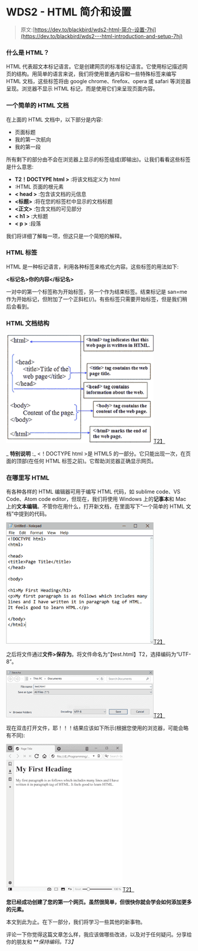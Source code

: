 # WDS2 - HTML 简介和设置

> 原文:[https://dev.to/blackbird/wds2-html-简介-设置-7hj](https://dev.to/blackbird/wds2---html-introduction-and-setup-7hj)

### 什么是 HTML？

HTML 代表超文本标记语言。它是创建网页的标准标记语言。它使用标记描述网页的结构。用简单的语言来说，我们将使用普通内容和一些特殊标签来编写 HTML 文档，这些标签将由 google chrome、firefox、opera 或 safari 等浏览器呈现。浏览器不显示 HTML 标记，而是使用它们来呈现页面内容。

### 一个简单的 HTML 文档

在上面的 HTML 文档中，以下部分是内容:

*   页面标题
*   我的第一次航向
*   我的第一段

所有剩下的部分由不会在浏览器上显示的标签组成(即输出)。让我们看看这些标签是什么意思:

*   **T2！DOCTYPE html >** :将该文档定义为 html
*   **<HTML>**:HTML 页面的根元素
*   **< head >** :包含该文档的元信息
*   **<标题>** :将在您的标签栏中显示的文档标题
*   **<正文>** :包含文档的可见部分
*   **< h1 >** :大标题
*   **< p >** :段落

我们将详细了解每一项，但这只是一个简短的解释。

### HTML 标签

HTML 是一种标记语言，利用各种标签来格式化内容。这些标签的用法如下:

**<标记名>你的内容</标记名>**

一对中的第一个标签称为开始标签，另一个作为结束标签。结束标记是 san=me 作为开始标记，但附加了一个正斜杠(/)。有些标签只需要开始标签，但是我们稍后会看到。

### HTML 文档结构

[![](img/fa6d306341f1a226cf5d251d5f73f8f0.png)T2】](https://2.bp.blogspot.com/-0B_ZoHzOhyE/Wikn4Cqm1yI/AAAAAAAAHCw/ZhcScuYV1pgQ3j0tl4Q2mQ9F30TtHZN9ACLcBGAs/s1600/basic-html-tags.jpg)

_ **特别说明** :_ <！DOCTYPE html >是 HTML5 的一部分。它只能出现一次，在页面的顶部(在任何 HTML 标签之前)。它帮助浏览器正确显示网页。

### 在哪里写 HTML

有各种各样的 HTML 编辑器可用于编写 HTML 代码，如 sublime code、VS Code、Atom code editor，但现在，我们将使用 Windows 上的**记事本**和 Mac 上的**文本编辑**。不管你在用什么，打开新文档，在里面写下“一个简单的 HTML 文档”中提到的代码。

[![](img/e70f674f3e762240695726f4663915b0.png)T2】](https://2.bp.blogspot.com/-iCTBRw-O0-M/Wikzzhza8EI/AAAAAAAAHDc/jCD-iWJ3NfEW1DMWvq4BlpC6J7dweErewCLcBGAs/s1600/WDS2-1.PNG)

之后将文件通过**文件>保存为**。将文件命名为“【test.html】T2，选择编码为“UTF-8”。

[![](img/1502b2099ff7ce408805797897bee6b9.png)T2】](https://4.bp.blogspot.com/-Tt2wQ8NSSpk/WikwFg7gEKI/AAAAAAAAHDQ/nVRP4Rv5ELE0JGQ00GsMz5CuhTdZudAAACLcBGAs/s1600/WDS2-2.PNG)

现在双击打开文件，耶！！！结果应该如下所示(根据您使用的浏览器，可能会略有不同):

[![](img/7cd2950f3f75dbb09f2ac64c34675200.png)T2】](https://3.bp.blogspot.com/-XGG3P6bKMhs/Wikz4y8zi7I/AAAAAAAAHDg/F7L9zC4y0RwK5mPWXJRP76k7TEyONl6wwCLcBGAs/s1600/WDS2-3.PNG)

**您已经成功创建了您的第一个网页。虽然很简单，但很快你就会学会如何添加更多的元素。**

本文到此为止。在下一部分，我们将学习一些其他的新事物。

评论一下你觉得这篇文章怎么样，我应该做哪些改进，以及对于任何疑问。分享给你的朋友和 ***保持编码。*T3】**